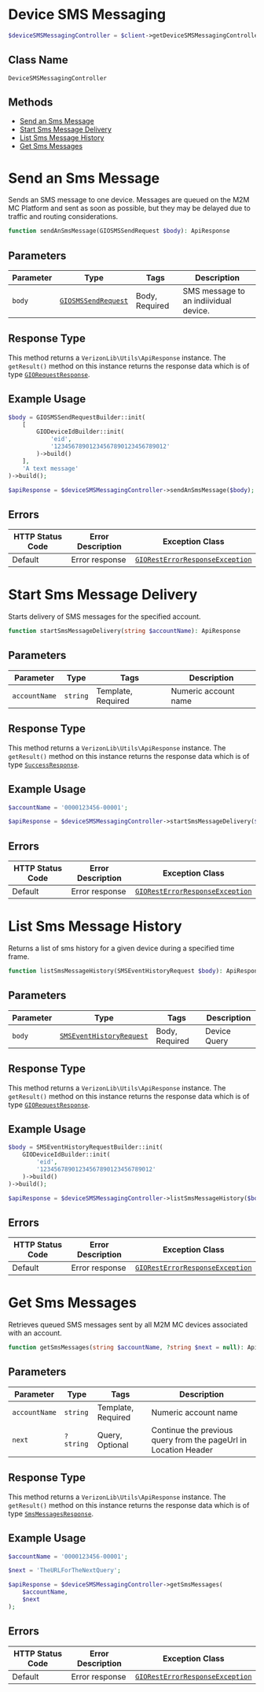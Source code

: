 # Device SMS Messaging

```php
$deviceSMSMessagingController = $client->getDeviceSMSMessagingController();
```

## Class Name

`DeviceSMSMessagingController`

## Methods

* [Send an Sms Message](../../doc/controllers/device-sms-messaging.md#send-an-sms-message)
* [Start Sms Message Delivery](../../doc/controllers/device-sms-messaging.md#start-sms-message-delivery)
* [List Sms Message History](../../doc/controllers/device-sms-messaging.md#list-sms-message-history)
* [Get Sms Messages](../../doc/controllers/device-sms-messaging.md#get-sms-messages)


# Send an Sms Message

Sends an SMS message to one device. Messages are queued on the M2M MC Platform and sent as soon as possible, but they may be delayed due to traffic and routing considerations.

```php
function sendAnSmsMessage(GIOSMSSendRequest $body): ApiResponse
```

## Parameters

| Parameter | Type | Tags | Description |
|  --- | --- | --- | --- |
| `body` | [`GIOSMSSendRequest`](../../doc/models/giosms-send-request.md) | Body, Required | SMS message to an indiividual device. |

## Response Type

This method returns a `VerizonLib\Utils\ApiResponse` instance. The `getResult()` method on this instance returns the response data which is of type [`GIORequestResponse`](../../doc/models/gio-request-response.md).

## Example Usage

```php
$body = GIOSMSSendRequestBuilder::init(
    [
        GIODeviceIdBuilder::init(
            'eid',
            '12345678901234567890123456789012'
        )->build()
    ],
    'A text message'
)->build();

$apiResponse = $deviceSMSMessagingController->sendAnSmsMessage($body);
```

## Errors

| HTTP Status Code | Error Description | Exception Class |
|  --- | --- | --- |
| Default | Error response | [`GIORestErrorResponseException`](../../doc/models/gio-rest-error-response-exception.md) |


# Start Sms Message Delivery

Starts delivery of SMS messages for the specified account.

```php
function startSmsMessageDelivery(string $accountName): ApiResponse
```

## Parameters

| Parameter | Type | Tags | Description |
|  --- | --- | --- | --- |
| `accountName` | `string` | Template, Required | Numeric account name |

## Response Type

This method returns a `VerizonLib\Utils\ApiResponse` instance. The `getResult()` method on this instance returns the response data which is of type [`SuccessResponse`](../../doc/models/success-response.md).

## Example Usage

```php
$accountName = '0000123456-00001';

$apiResponse = $deviceSMSMessagingController->startSmsMessageDelivery($accountName);
```

## Errors

| HTTP Status Code | Error Description | Exception Class |
|  --- | --- | --- |
| Default | Error response | [`GIORestErrorResponseException`](../../doc/models/gio-rest-error-response-exception.md) |


# List Sms Message History

Returns a list of sms history for a given device during a specified time frame.

```php
function listSmsMessageHistory(SMSEventHistoryRequest $body): ApiResponse
```

## Parameters

| Parameter | Type | Tags | Description |
|  --- | --- | --- | --- |
| `body` | [`SMSEventHistoryRequest`](../../doc/models/sms-event-history-request.md) | Body, Required | Device Query |

## Response Type

This method returns a `VerizonLib\Utils\ApiResponse` instance. The `getResult()` method on this instance returns the response data which is of type [`GIORequestResponse`](../../doc/models/gio-request-response.md).

## Example Usage

```php
$body = SMSEventHistoryRequestBuilder::init(
    GIODeviceIdBuilder::init(
        'eid',
        '12345678901234567890123456789012'
    )->build()
)->build();

$apiResponse = $deviceSMSMessagingController->listSmsMessageHistory($body);
```

## Errors

| HTTP Status Code | Error Description | Exception Class |
|  --- | --- | --- |
| Default | Error response | [`GIORestErrorResponseException`](../../doc/models/gio-rest-error-response-exception.md) |


# Get Sms Messages

Retrieves queued SMS messages sent by all M2M MC devices associated with an account.

```php
function getSmsMessages(string $accountName, ?string $next = null): ApiResponse
```

## Parameters

| Parameter | Type | Tags | Description |
|  --- | --- | --- | --- |
| `accountName` | `string` | Template, Required | Numeric account name |
| `next` | `?string` | Query, Optional | Continue the previous query from the pageUrl in Location Header |

## Response Type

This method returns a `VerizonLib\Utils\ApiResponse` instance. The `getResult()` method on this instance returns the response data which is of type [`SmsMessagesResponse`](../../doc/models/sms-messages-response.md).

## Example Usage

```php
$accountName = '0000123456-00001';

$next = 'TheURLForTheNextQuery';

$apiResponse = $deviceSMSMessagingController->getSmsMessages(
    $accountName,
    $next
);
```

## Errors

| HTTP Status Code | Error Description | Exception Class |
|  --- | --- | --- |
| Default | Error response | [`GIORestErrorResponseException`](../../doc/models/gio-rest-error-response-exception.md) |

